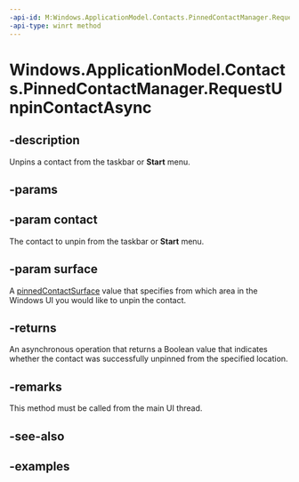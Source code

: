 ```yaml
---
-api-id: M:Windows.ApplicationModel.Contacts.PinnedContactManager.RequestUnpinContactAsync(Windows.ApplicationModel.Contacts.Contact,Windows.ApplicationModel.Contacts.PinnedContactSurface)
-api-type: winrt method
---
```


<!-- Method syntax.
public IAsyncOperation<bool> PinnedContactManager.RequestUnpinContactAsync(Contact contact, PinnedContactSurface surface)
-->

# Windows.ApplicationModel.Contacts.PinnedContactManager.RequestUnpinContactAsync

## -description
Unpins a contact from the taskbar or **Start** menu.

## -params

## -param contact
The contact to unpin from the taskbar or **Start** menu.

## -param surface
A [pinnedContactSurface](pinnedcontactsurface.md) value that specifies from which area in the Windows UI you would like to unpin the contact.

## -returns
An asynchronous operation that returns a Boolean value that indicates whether the contact was successfully unpinned from the specified location.

## -remarks
This method must be called from the main UI thread.

## -see-also

## -examples
